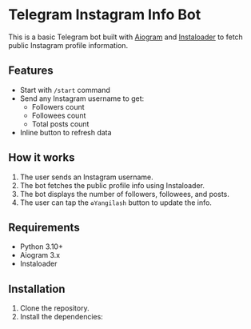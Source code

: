 # Telegram Instagram Info Bot

This is a basic Telegram bot built with [Aiogram](https://docs.aiogram.dev) and [Instaloader](https://instaloader.github.io/) to fetch public Instagram profile information.

## Features

- Start with `/start` command
- Send any Instagram username to get:
  - Followers count
  - Followees count
  - Total posts count
- Inline button to refresh data

## How it works

1. The user sends an Instagram username.
2. The bot fetches the public profile info using Instaloader.
3. The bot displays the number of followers, followees, and posts.
4. The user can tap the `♻️Yangilash` button to update the info.

## Requirements

- Python 3.10+
- Aiogram 3.x
- Instaloader

## Installation

1. Clone the repository.
2. Install the dependencies:
